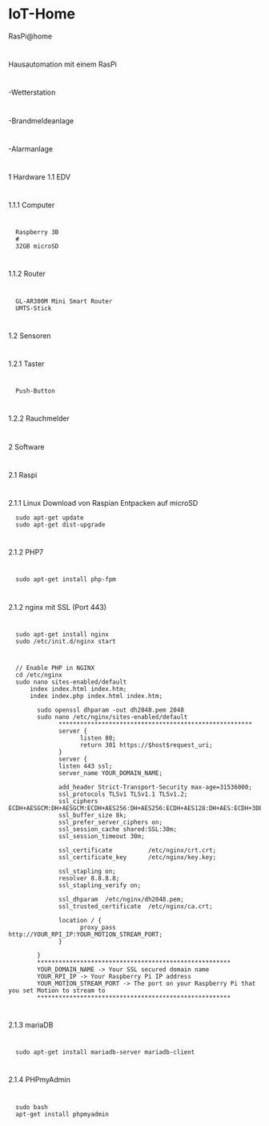 # IoT-Home
RasPi@home
#
Hausautomation mit einem RasPi
#
-Wetterstation
#
-Brandmeldeanlage
#
-Alarmanlage
#
#
1 Hardware
1.1 EDV
#
1.1.1 Computer
#
      Raspberry 3B
      #
      32GB microSD
#
1.1.2 Router
#
      GL-AR300M Mini Smart Router
      UMTS-Stick
#
1.2 Sensoren
#
1.2.1 Taster
#
      Push-Button
#
1.2.2 Rauchmelder
#
#
2 Software
#
2.1 Raspi
#
2.1.1 Linux
      Download von Raspian
      Entpacken auf microSD
      
      sudo apt-get update
      sudo apt-get dist-upgrade
#
2.1.2 PHP7
#
      sudo apt-get install php-fpm
#
2.1.2 nginx mit SSL (Port 443)
#
      sudo apt-get install nginx
      sudo /etc/init.d/nginx start
 #     
      // Enable PHP in NGINX
      cd /etc/nginx
      sudo nano sites-enabled/default
	      index index.html index.htm;
	      index index.php index.html index.htm;
            
            sudo openssl dhparam -out dh2048.pem 2048
            sudo nano /etc/nginx/sites-enabled/default
                  ******************************************************
                  server {
                        listen 80;
                        return 301 https://$host$request_uri;
                  }
                  server {
                  listen 443 ssl;
                  server_name YOUR_DOMAIN_NAME;

                  add_header Strict-Transport-Security max-age=31536000;
                  ssl_protocols TLSv1 TLSv1.1 TLSv1.2;
                  ssl_ciphers ECDH+AESGCM:DH+AESGCM:ECDH+AES256:DH+AES256:ECDH+AES128:DH+AES:ECDH+3DES:DH+3DES:RSA+AESGCM:RSA+AES:RSA+3DES:!aNULL:!MD5:!DSS;
                  ssl_buffer_size 8k;
                  ssl_prefer_server_ciphers on;
                  ssl_session_cache shared:SSL:30m;
                  ssl_session_timeout 30m;

                  ssl_certificate          /etc/nginx/crt.crt;
                  ssl_certificate_key      /etc/nginx/key.key;

                  ssl_stapling on;
                  resolver 8.8.8.8;
                  ssl_stapling_verify on;

                  ssl_dhparam  /etc/nginx/dh2048.pem;
                  ssl_trusted_certificate  /etc/nginx/ca.crt;

                  location / {
                        proxy_pass http://YOUR_RPI_IP:YOUR_MOTION_STREAM_PORT;
                  }

            }
            ******************************************************
            YOUR_DOMAIN_NAME -> Your SSL secured domain name
            YOUR_RPI_IP -> Your Raspberry Pi IP address
            YOUR_MOTION_STREAM_PORT -> The port on your Raspberry Pi that you set Motion to stream to
            ******************************************************
#
2.1.3 mariaDB
#
      sudo apt-get install mariadb-server mariadb-client
#
2.1.4 PHPmyAdmin
#
      sudo bash
      apt-get install phpmyadmin

